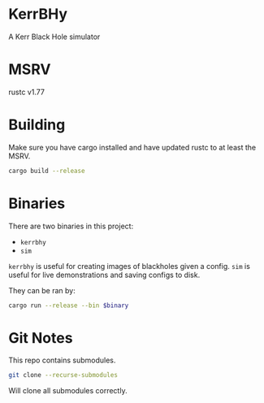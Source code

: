 # KerrBHy

A Kerr Black Hole simulator

# MSRV

rustc v1.77

# Building

Make sure you have cargo installed and have updated rustc to at least the MSRV.

```sh
cargo build --release
```

# Binaries

There are two binaries in this project:
* `kerrbhy`
* `sim`

`kerrbhy` is useful for creating images of blackholes given a config.
`sim` is useful for live demonstrations and saving configs to disk.

They can be ran by:

```sh
cargo run --release --bin $binary
```

# Git Notes

This repo contains submodules.
```sh
git clone --recurse-submodules
```
Will clone all submodules correctly.